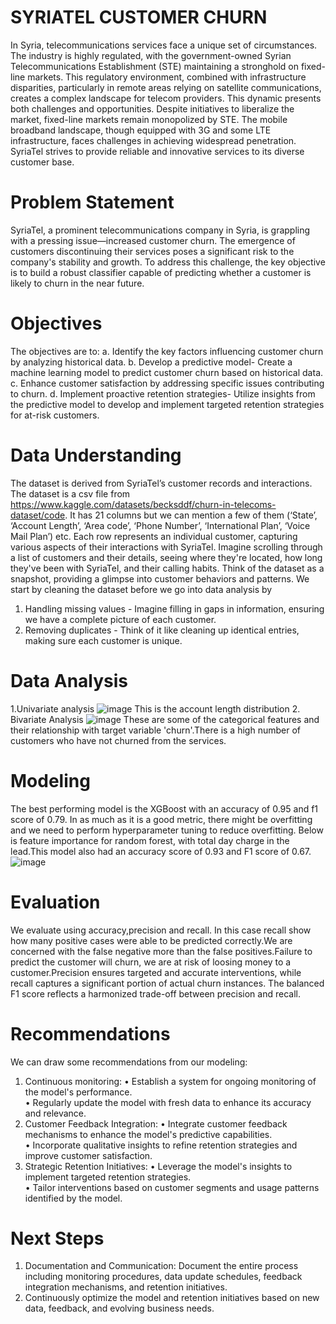 # SYRIATEL CUSTOMER CHURN
In Syria, telecommunications services face a unique set of circumstances. The industry is highly regulated, with the government-owned Syrian Telecommunications Establishment (STE) maintaining a stronghold on fixed-line markets. This regulatory environment, combined with infrastructure disparities, particularly in remote areas relying on satellite communications, creates a complex landscape for telecom providers. This dynamic presents both challenges and opportunities. Despite initiatives to liberalize the market, fixed-line markets remain monopolized by STE. The mobile broadband landscape, though equipped with 3G and some LTE infrastructure, faces challenges in achieving widespread penetration. SyriaTel strives to provide reliable and innovative services to its diverse customer base.
# Problem Statement
SyriaTel, a prominent telecommunications company in Syria, is grappling with a pressing issue—increased customer churn. The emergence of customers discontinuing their services poses a significant risk to the company's stability and growth. To address this challenge, the key objective is to build a robust classifier capable of predicting whether a customer is likely to churn in the near future.
# Objectives
The objectives are to:
a.	Identify the key factors influencing customer churn by analyzing historical data.
b.	Develop a predictive model- Create a machine learning model to predict customer churn based on historical data.
c.	Enhance customer satisfaction by addressing specific issues contributing to churn.
d.	Implement proactive retention strategies- Utilize insights from the predictive model to develop and implement targeted retention strategies for at-risk customers.
# Data Understanding
The dataset is derived from SyriaTel’s customer records and interactions. The dataset is a csv file from https://www.kaggle.com/datasets/becksddf/churn-in-telecoms-dataset/code. It has 21 columns but we can mention a few of them (‘State’, ‘Account Length’, ‘Area code’, ‘Phone Number’, ‘International Plan’, ‘Voice Mail Plan’) etc. Each row represents an individual customer, capturing various aspects of their interactions with SyriaTel. 
Imagine scrolling through a list of customers and their details, seeing where they're located, how long they've been with SyriaTel, and their calling habits. Think of the dataset as a snapshot, providing a glimpse into customer behaviors and patterns. We start by cleaning the dataset before we go into data analysis by 
1.	Handling missing values - Imagine filling in gaps in information, ensuring we have a complete picture of each customer.
2.	Removing duplicates - Think of it like cleaning up identical entries, making sure each customer is unique.
# Data Analysis
1.Univariate analysis
![image](https://github.com/rizzyakoth/Phase-3-Project-Machine-Learning/assets/142317233/abe23cb4-b89b-4d8f-918d-e01585c23458)
This is the account length distribution
2. Bivariate Analysis
![image](https://github.com/rizzyakoth/Phase-3-Project-Machine-Learning/assets/142317233/4abc73d2-09a7-49c2-8cae-f0a06969cabe)
These are some of the categorical features and their relationship with target variable 'churn'.There is a high number of customers who have not churned from the services.
# Modeling
The best performing model is the XGBoost with an accuracy of 0.95 and f1 score of 0.79. In as much as it is a good metric, there might be overfitting and we need to perform hyperparameter tuning to reduce overfitting.
Below is feature importance for random forest, with total day charge in the lead.This model also had an accuracy score of 0.93 and F1 score of 0.67.
![image](https://github.com/rizzyakoth/Phase-3-Project-Machine-Learning/assets/142317233/12388a94-d660-427b-bbc1-4ec7a7fb4a2d)
# Evaluation
We evaluate using accuracy,precision and recall. In this case recall show how many positive cases were able to be predicted correctly.We are concerned with the false negative more than the false positives.Failure to predict the customer will churn, we are at risk of loosing money to a customer.Precision ensures targeted and accurate interventions, while recall captures a significant portion of actual churn instances. The balanced F1 score reflects a harmonized trade-off between precision and recall.
# Recommendations
We can draw some recommendations from our modeling:  
1.	Continuous monitoring: 
•	Establish a system for ongoing monitoring of the model's performance.  
•	Regularly update the model with fresh data to enhance its accuracy and relevance.
2.	Customer Feedback Integration:
•	Integrate customer feedback mechanisms to enhance the model's predictive capabilities.  
•	Incorporate qualitative insights to refine retention strategies and improve customer satisfaction.
3.	Strategic Retention Initiatives:
•	Leverage the model's insights to implement targeted retention strategies.  
•	Tailor interventions based on customer segments and usage patterns identified by the model.
# Next Steps
1. Documentation and Communication: Document the entire process including monitoring procedures, data update schedules, feedback integration mechanisms, and retention initiatives.   
2. Continuously optimize the model and retention initiatives based on new data, feedback, and evolving business needs.
